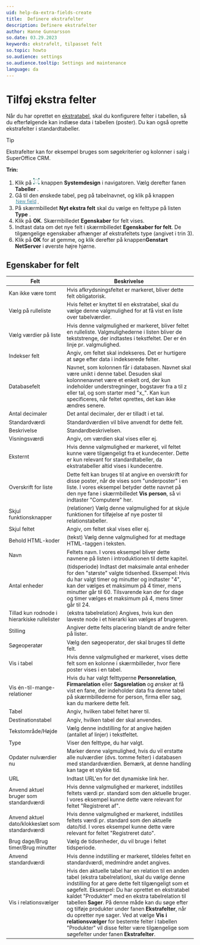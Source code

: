 ```yaml
---
uid: help-da-extra-fields-create
title:  Definere ekstrafelter
description: Definere ekstrafelter
author: Hanne Gunnarsson
so.date: 03.29.2023
keywords: ekstrafelt, tilpasset felt
so.topic: howto
so.audience: settings
so.audience.tooltip: Settings and maintenance
language: da
---
```


# Tilføj ekstra felter

Når du har oprettet en [ekstratabel][1], skal du konfigurere felter i tabellen, så du efterfølgende kan indlæse data i tabellen (poster). Du kan også oprette ekstrafelter i standardtabeller.

> [!TIP]
> Ekstrafelter kan for eksempel bruges som søgekriterier og kolonner i salg i SuperOffice CRM.

**Trin:**

1. Klik på ![ikon][img1] knappen **Systemdesign** i navigatoren. Vælg derefter fanen **Tabeller** .
1. Gå til den ønskede tabel, peg på tabelnavnet, og klik på knappen ![ikon][img2].
1. På skærmbilledet **Nyt ekstra felt** skal du vælge en felttype på listen **Type** .
1. Klik på **OK**. Skærmbilledet **Egenskaber** for felt vises.
1. Indtast data om det nye felt i skærmbilledet **Egenskaber for felt**. De tilgængelige egenskaber afhænger af ekstrafeltets type (angivet i trin 3).
1. Klik på **OK** for at gemme, og klik derefter på knappen**Genstart NetServer** i øverste højre hjørne.

## Egenskaber for felt

| Felt | Beskrivelse |
|---|---|
| Kan ikke være tomt | Hvis afkrydsningsfeltet er markeret, bliver dette felt obligatorisk. |
| Vælg på rulleliste | Hvis feltet er knyttet til en ekstratabel, skal du vælge denne valgmulighed for at få vist en liste over tabelværdier. |
| Vælg værdier på liste | Hvis denne valgmulighed er markeret, bliver feltet en rulleliste. Valgmulighederne i listen bliver de tekststrenge, der indtastes i tekstfeltet. Der er én linje pr. valgmulighed. |
| Indekser felt | Angiv, om feltet skal indekseres. Det er hurtigere at søge efter data i indekserede felter. |
| Databasefelt | Navnet, som kolonnen får i databasen. Navnet skal være unikt i denne tabel. Desuden skal kolonnenavnet være et enkelt ord, der kun indeholder understregninger, bogstaver fra a til z eller tal, og som starter med "x_". Kan kun specificeres, når feltet oprettes, det kan ikke ændres senere. |
| Antal decimaler | Det antal decimaler, der er tilladt i et tal. |
| Standardværdi | Standardværdien vil blive anvendt for dette felt. |
| Beskrivelse | Standardbeskrivelsen. |
| Visningsværdi | Angiv, om værdien skal vises eller ej. |
| Eksternt | Hvis denne valgmulighed er markeret, vil feltet kunne være tilgængeligt fra et kundecenter. Dette er kun relevant for standardtabeller, da ekstratabeller altid vises i kundecentre. |
| Overskrift for liste | Dette felt kan bruges til at angive en overskrift for disse poster, når de vises som "underposter" i en liste. I vores eksempel betyder dette navnet på den nye fane i skærmbilledet **Vis person**, så vi indtaster "Computere" her. |
| Skjul funktionsknapper | (relationer) Vælg denne valgmulighed for at skjule funktionen for tilføjelse af nye poster til relationstabeller. |
| Skjul feltet | Angiv, om feltet skal vises eller ej. |
| Behold HTML-koder | (tekst) Vælg denne valgmulighed for at medtage HTML-taggen i teksten. |
| Navn | Feltets navn. I vores eksempel bliver dette navnene på listen i introduktionen til dette kapitel. |
| Antal enheder | (tidsperiode) Indtast det maksimale antal enheder for den "største" valgte tidsenhed. Eksempel: Hvis du har valgt timer og minutter og indtaster "4", kan der vælges et maksimum på 4 timer, mens minutter går til 60. Tilsvarende kan der for dage og timer vælges et maksimum på 4, mens timer går til 24. |
| Tillad kun rodnode i hierarkiske rullelister | (ekstra tabelrelation) Angives, hvis kun den laveste node i et hierarki kan vælges af brugeren. |
| Stilling | Angiver dette felts placering blandt de andre felter på lister. |
| Søgeoperatør | Vælg den søgeoperator, der skal bruges til dette felt. |
| Vis i tabel | Hvis denne valgmulighed er markeret, vises dette felt som en kolonne i skærmbilleder, hvor flere poster vises i en tabel. |
| Vis én-til-mange-relationer | Hvis du har valgt felttyperne **Personrelation**, **Firmarelation** eller **Sagsrelation** og ønsker at få vist en fane, der indeholder data fra denne tabel på skærmbillederne for person, firma eller sag, kan du markere dette felt. |
| Tabel | Angiv, hvilken tabel feltet hører til. |
| Destinationstabel | Angiv, hvilken tabel der skal anvendes. |
| Tekstområde/Højde | Vælg denne indstilling for at angive højden (antallet af linjer) i tekstfeltet. |
| Type | Viser den felttype, du har valgt. |
| Opdater nulværdier nu | Marker denne valgmulighed, hvis du vil erstatte alle nulværdier (dvs. tomme felter) i databasen med standardværdien. Bemærk, at denne handling kan tage et stykke tid. |
| URL | Indtast URL'en for det dynamiske link her. |
| Anvend aktuel bruger som standardværdi | Hvis denne valgmulighed er markeret, indstilles feltets værdi pr. standard som den aktuelle bruger. I vores eksempel kunne dette være relevant for feltet "Registreret af". |
| Anvend aktuel dato/klokkeslæt som standardværdi | Hvis denne valgmulighed er markeret, indstilles feltets værdi pr. standard som den aktuelle dato/tid. I vores eksempel kunne dette være relevant for feltet "Registreret dato". |
| Brug dage/Brug timer/Brug minutter | Vælg de tidsenheder, du vil bruge i feltet tidsperiode. |
| Anvend standardværdi | Hvis denne indstilling er markeret, tildeles feltet en standardværdi, medmindre andet angives. |
| Vis i relationsvælger | Hvis den aktuelle tabel har en relation til en anden tabel (ekstra tabelrelation), skal du vælge denne indstilling for at gøre dette felt tilgængeligt som et søgefelt. Eksempel: Du har oprettet en ekstratabel kaldet "Produkter" med en ekstra tabelrelation til tabellen **Sager**. På denne måde kan du søge efter og tilføje produkter under fanen **Ekstrafelter**, når du opretter nye sager. Ved at vælge **Vis i relationsvælger** for bestemte felter i tabellen "Produkter" vil disse felter være tilgængelige som søgefelter under fanen **Ekstrafelter**. |

<!-- Referenced links -->
[1]: create-extra-table.md

<!-- Referenced images -->
[img1]: ../../../../common/icons/nav-admin-systemdesign-active.png
[img2]: ../../../media/icons/service/new-field.png
